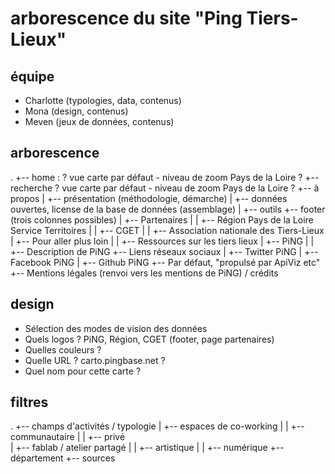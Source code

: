 # arborescence du site "Ping Tiers-Lieux"

## équipe 

- Charlotte (typologies, data, contenus)
- Mona (design, contenus)
- Meven (jeux de données, contenus)

## arborescence
.
+-- home : ? vue carte par défaut - niveau de zoom Pays de la Loire ?
    +-- recherche ? vue carte par défaut - niveau de zoom Pays de la Loire ?
    +-- à propos
    |   +-- présentation (méthodologie, démarche)
    |   +-- données ouvertes, license de la base de données (assemblage)
    |   +-- outils
    +-- footer (trois colonnes possibles)
    |   +-- Partenaires
    |   |   +--  Région Pays de la Loire Service Territoires
    |   |   +-- CGET
    |   |   +-- Association nationale des Tiers-Lieux 
    |   +-- Pour aller plus loin
    |   |   +-- Ressources sur les tiers lieux
    |   +-- PiNG
    |   |   +-- Description de PiNG
    +-- Liens réseaux sociaux
    |   +-- Twitter PiNG
    |   +-- Facebook PiNG
    |   +-- Github PiNG
    +-- Par défaut, "propulsé par ApiViz etc" 
    +-- Mentions légales (renvoi vers les mentions de PiNG) / crédits
  
## design

- Sélection des modes de vision des données
- Quels logos ? PiNG, Région, CGET (footer, page partenaires)
- Quelles couleurs ?
- Quelle URL ? carto.pingbase.net ?
- Quel nom pour cette carte ? 

## filtres 

.
+-- champs d'activités / typologie
|   +-- espaces de co-working
|   |   +-- communautaire
|   |   +-- privé  
|   +-- fablab / atelier partagé
|   |   +-- artistique
|   |   +-- numérique
+-- département
+-- sources 
